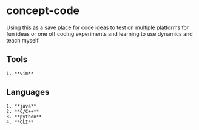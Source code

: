 # concept-code
Using this as a save place for code ideas to test on multiple platforms
for fun ideas or one off coding experiments and learning to use dynamics
and teach myself
## Tools
    1. **vim**

## Languages
    1. **java**
    2. **C/C++**
    3. **python**
    4. **CLI**

